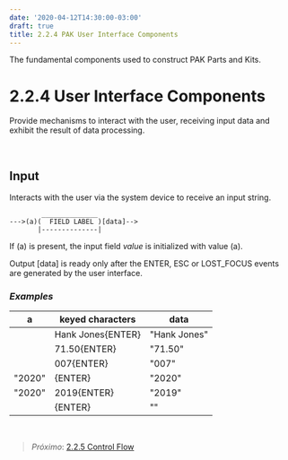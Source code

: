 ```yaml
---
date: '2020-04-12T14:30:00-03:00'
draft: true
title: 2.2.4 PAK User Interface Components
---
```


The fundamental components used to construct PAK Parts and Kits.

2.2.4 User Interface Components
======================

Provide mechanisms to interact with the user, receiving input data and exhibit the result of data processing.

 

Input
----

Interacts with the user via the system device to receive an input string.

~~~~~~~~~~~~~~~~~~~~~~~~~~~~~~~~~~~~~~~~~~~~~~~~~~~~~~~~~~~~~~~~~~~
        ______________
--->(a)(  FIELD LABEL )[data]-->
       |--------------|

~~~~~~~~~~~~~~~~~~~~~~~~~~~~~~~~~~~~~~~~~~~~~~~~~~~~~~~~~~~~~~~~~~~

If (a) is present, the input field *value* is initialized with value (a).

Output [data] is ready only after the ENTER, ESC or LOST_FOCUS events are generated by the user interface.


### *Examples*

| a     | keyed characters     | data           |
|-------|----------------------|----------------|
|       | Hank Jones{ENTER}    | "Hank Jones"   |
|       | 71.50{ENTER}         | "71.50"        |
|       | 007{ENTER}           | "007"          |
|"2020" | {ENTER}              | "2020"         |
|"2020" | 2019{ENTER}          | "2019"         |
|       | {ENTER}              | ""             |

 

>   *Próximo*: [2.2.5 Control Flow](../2.2.5-control-flow-components)
